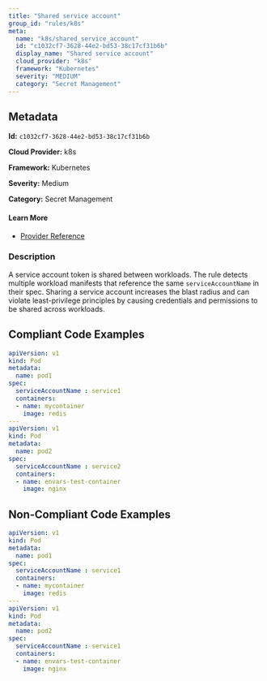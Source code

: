```yaml
---
title: "Shared service account"
group_id: "rules/k8s"
meta:
  name: "k8s/shared_service_account"
  id: "c1032cf7-3628-44e2-bd53-38c17cf31b6b"
  display_name: "Shared service account"
  cloud_provider: "k8s"
  framework: "Kubernetes"
  severity: "MEDIUM"
  category: "Secret Management"
---
```

## Metadata

**Id:** `c1032cf7-3628-44e2-bd53-38c17cf31b6b`

**Cloud Provider:** k8s

**Framework:** Kubernetes

**Severity:** Medium

**Category:** Secret Management

#### Learn More

 - [Provider Reference](https://kubernetes.io/docs/tasks/configure-pod-container/configure-service-account/)

### Description

 A service account token is shared between workloads. The rule detects multiple workload manifests that reference the same `serviceAccountName` in their spec. Sharing a service account increases the blast radius and can violate least-privilege principles by causing credentials and permissions to be shared across workloads.


## Compliant Code Examples
```yaml
apiVersion: v1
kind: Pod
metadata:
  name: pod1
spec:
  serviceAccountName : service1
  containers:
  - name: mycontainer
    image: redis
---
apiVersion: v1
kind: Pod
metadata:
  name: pod2
spec:
  serviceAccountName : service2
  containers:
  - name: envars-test-container
    image: nginx

```
## Non-Compliant Code Examples
```yaml
apiVersion: v1
kind: Pod
metadata:
  name: pod1
spec:
  serviceAccountName : service1
  containers:
  - name: mycontainer
    image: redis
---
apiVersion: v1
kind: Pod
metadata:
  name: pod2
spec:
  serviceAccountName : service1
  containers:
  - name: envars-test-container
    image: nginx

```